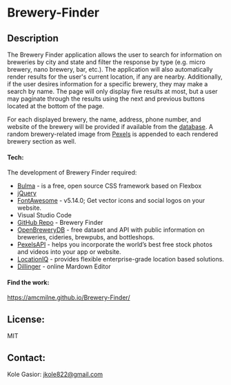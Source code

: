 # Brewery-Finder

## Description

The Brewery Finder application allows the user to search for information on breweries by city and state and filter the response by type (e.g. micro brewery, nano brewery, bar, etc.). The application will also automatically render results for the user's current location, if any are nearby. Additionally, if the user desires information for a specific brewery, they may make a search by name. The page will only display five results at most, but a user may paginate through the results using the next and previous buttons located at the bottom of the page.

For each displayed brewery, the name, address, phone number, and website of the brewery will be provided if available from the [database](https://www.openbrewerydb.org/). A random brewery-related image from [Pexels](https://www.pexels.com/api/) is appended to each rendered brewery section as well.

#### Tech:

The development of Brewery Finder required:

- [Bulma] - is a free, open source CSS framework based on Flexbox
- [jQuery]
- [FontAwesome] - v5.14.0; Get vector icons and social logos on your website.
- Visual Studio Code
- [GitHub Repo] - Brewery Finder
- [OpenBreweryDB] - free dataset and API with public information on breweries, cideries, brewpubs, and bottleshops.
- [PexelsAPI] - helps you incorporate the world’s best free stock photos and videos into your app or website.
- [LocationIQ] - provides flexible enterprise-grade location based solutions.
- [Dillinger] - online Mardown Editor

#### Find the work:

https://amcmilne.github.io/Brewery-Finder/

## License:

MIT

[jquery]: http://jquery.com
[bulma]: https://bulma.io/
[fontawesome]: https://fontawesome.com/
[github repo]: https://amcmilne.github.io/Brewery-Finder/
[openbrewerydb]: https://www.openbrewerydb.org/
[pexelsapi]: https://www.pexels.com/api/
[locationiq]: https://locationiq.com/
[dillinger]: https://dillinger.io/

## Contact:
Kole Gasior: jkole822@gmail.com
